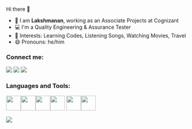 Hi there 👋

* 👀 I am **Lakshmanan**, working as an Associate Projects at Cognizant
* 💻 I'm a Quality Engineering & Assurance Tester
* 💞 Interests: Learning Codes, Listening Songs, Watching Movies, Travel
* 😄 Pronouns: he/him

### Connect me:

[![](https://img.shields.io/badge/GitHub-100000?style=for-the-badge&logo=github&logoColor=white)](https://github.com/laksh2022)
[![](https://img.shields.io/badge/linkedin-%230077B5.svg?style=for-the-badge&logo=linkedin)](https://www.linkedin.com/in/lakshmananv9626)
[![](https://img.shields.io/badge/Twitter-1DA1F2?style=for-the-badge&logo=twitter&logoColor=white)](https://twitter.com/lax_Spartan2)

### Languages and Tools:

<img height=40 src="https://cdn.jsdelivr.net/gh/devicons/devicon/icons/java/java-original.svg"/><img height=40 src="https://cdn.jsdelivr.net/gh/devicons/devicon/icons/git/git-plain.svg"/><img height=40 src="https://cdn.jsdelivr.net/gh/devicons/devicon/icons/github/github-original.svg"/><img height=40 src="https://cdn.jsdelivr.net/gh/devicons/devicon/icons/cucumber/cucumber-plain.svg" /> <img height=40 src="https://cdn.jsdelivr.net/gh/devicons/devicon/icons/jira/jira-original-wordmark.svg" /><img height=40 src="https://cdn.jsdelivr.net/gh/devicons/devicon/icons/selenium/selenium-original.svg" />

<img src="https://github-readme-stats.vercel.app/api?username=laksh2022&show_icons=true"/>
          
          
                    
          
         
          
